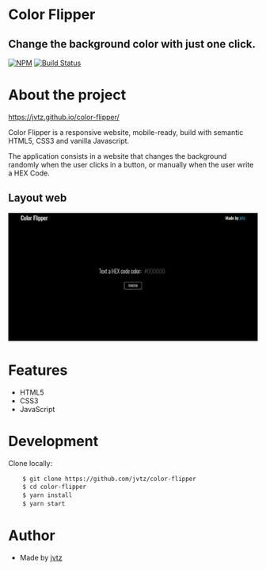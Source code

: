# Color Flipper

## Change the background color with just one click.

[![NPM](https://img.shields.io/npm/l/react)](https://github.com/jvtz/color-flipper/blob/main/LICENSE) [![Build Status](https://travis-ci.org/joemccann/dillinger.svg?branch=master)](https://travis-ci.org/joemccann/dillinger)

# About the project

https://jvtz.github.io/color-flipper/

Color Flipper is a responsive website, mobile-ready, build with semantic HTML5, CSS3 and vanilla Javascript.

The application consists in a website that changes the background randomly when the user clicks in a button, or manually when the user write a HEX Code.

## Layout web

![Web](./assets/website.gif)

# Features

- HTML5
- CSS3
- JavaScript

# Development

Clone locally:

```bash
    $ git clone https://github.com/jvtz/color-flipper
    $ cd color-flipper
    $ yarn install
    $ yarn start
```

# Author

- Made by [jvtz](https://github.com/jvtz)

